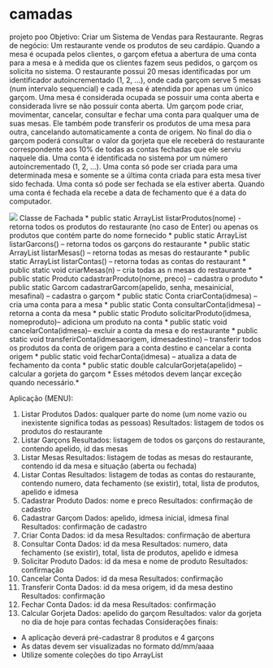 # camadas
projeto poo
Objetivo: Criar um Sistema de Vendas para Restaurante.
Regras de negócio:
Um restaurante vende os produtos de seu cardápio. Quando a mesa é ocupada pelos clientes, o garçom
efetua a abertura de uma conta para a mesa e à medida que os clientes fazem seus pedidos, o garçom os solicita no
sistema.
O restaurante possui 20 mesas identificadas por um identificador autoincrementado (1, 2, ...), onde cada
garçom serve 5 mesas (num intervalo sequencial) e cada mesa é atendida por apenas um único garçom. Uma mesa é
considerada ocupada se possuir uma conta aberta e considerada livre se não possuir conta aberta.
Um garçom pode criar, movimentar, cancelar, consultar e fechar uma conta para qualquer uma de suas
mesas. Ele também pode transferir os produtos de uma mesa para outra, cancelando automaticamente a conta de
origem. No final do dia o garçom poderá consultar o valor da gorjeta que ele receberá do restaurante
correspondente aos 10% de todas as contas fechadas que ele serviu naquele dia.
Uma conta é identificada no sistema por um número autoincrementado (1, 2, ...).
Uma conta só pode ser criada para uma determinada mesa e somente se a última conta criada para esta
mesa tiver sido fechada. Uma conta só pode ser fechada se ela estiver aberta. Quando uma conta é fechada ela
recebe a data de fechamento que é a data do computador.

<img src="http://helderrangel.com.br/imagens/diagramapoo.png">
   Classe de Fachada *
   public static ArrayList<Produto> listarProdutos(nome) - retorna todos os produtos do restaurante (no caso de Enter) ou
apenas os produtos que contém parte do nome fornecido *
  public static ArrayList<Garcom> listarGarcons() – retorna todos os garçons do restaurante *
  public static ArrayList<Mesa> listarMesas() – retorna todas as mesas do restaurante *
  public static ArrayList<Conta> listarContas() – retorna todas as contas do restaurant *
  public static void criarMesas(n) – cria todas as n mesas do restaurante *
  public static Produto cadastrarProduto(nome, preco) – cadastra o produto *
  public static Garcom cadastrarGarcom(apelido, senha, mesainicial, mesafinal) – cadastra o garçom *
  public static Conta criarConta(idmesa) – cria uma conta para a mesa *
  public static Conta consultarConta(idmesa) – retorna a conta da mesa *
  public static Produto solicitarProduto(idmesa, nomeproduto)– adiciona um produto na conta *
  public static void cancelarConta(idmesa)– excluir a conta da mesa e do restaurante *
  public static void transferirConta(idmesaorigem, idmesadestino) – transferir todos os produtos da conta de origem para a conta destino e cancelar a conta origem *
  public static void fecharConta(idmesa) – atualiza a data de fechamento da conta *
  public static double calcularGorjeta(apelido) – calcular a gorjeta do garçom *
  Esses métodos devem lançar exceção quando necessário.*
  
  
  Aplicação (MENU):
1. Listar Produtos Dados: qualquer parte do nome (um nome vazio ou inexistente significa todas as
pessoas)
Resultados: listagem de todos os produtos do restaurante
2. Listar Garçons Resultados: listagem de todos os garçons do restaurante, contendo apelido, id das
mesas
3. Listar Mesas Resultados: listagem de todas as mesas do restaurante, contendo id da mesa e situação
(aberta ou fechada)
4. Listar Contas Resultados: listagem de todas as contas do restaurante, contendo numero, data
fechamento (se existir), total, lista de produtos, apelido e idmesa
5. Cadastrar Produto Dados: nome e preco
Resultados: confirmação de cadastro
6. Cadastrar Garçom Dados: apelido, idmesa inicial, idmesa final
Resultados: confirmação de cadastro
7. Criar Conta Dados: id da mesa
Resultados: confirmação de abertura
8. Consultar Conta Dados: id da mesa
Resultados: numero, data fechamento (se existir), total, lista de produtos, apelido e
idmesa
9. Solicitar Produto Dados: id da mesa e nome de produto
Resultados: confirmação
10. Cancelar Conta Dados: id da mesa
Resultados: confirmação
11. Transferir Conta Dados: id da mesa origem, id da mesa destino
Resultados: confirmação
12. Fechar Conta Dados: id da mesa
Resultados: confirmação
13. Calcular Gorjeta Dados: apelido do garçom
Resultados: valor da gorjeta no dia de hoje para contas fechadas
Considerações finais:
*  A aplicação deverá pré-cadastrar 8 produtos e 4 garçons
*  As datas devem ser visualizadas no formato dd/mm/aaaa
*  Utilize somente coleções do tipo ArrayList
